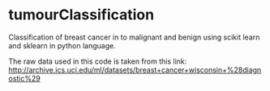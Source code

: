 # tumourClassification

Classification of breast cancer in to malignant and benign using scikit learn and sklearn in python language. 

The raw data used in this code is taken from this link: http://archive.ics.uci.edu/ml/datasets/breast+cancer+wisconsin+%28diagnostic%29
